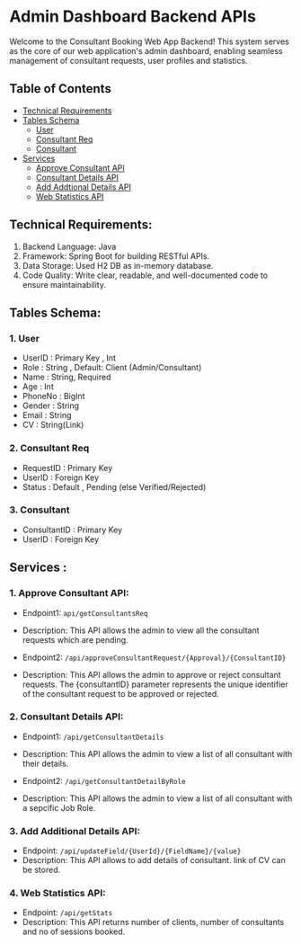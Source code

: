 # Admin Dashboard Backend APIs

Welcome to the Consultant Booking Web App Backend! This system serves as the core of our web application's admin
dashboard, enabling seamless management of consultant requests, user profiles and statistics. 

## Table of Contents

- [Technical Requirements](#technical-requirements)
- [Tables Schema](#tables-schema)
    - [User](#1-user)
    - [Consultant Req](#2-consultant-req)
    - [Consultant](#3-consultant)
- [Services](#services-)
    - [Approve Consultant API](#1-approve-consultant-api)
    - [Consultant Details API](#2-consultant-details-api)
    - [Add Addtional Details API](#3-add-additional-details-api)
    - [Web Statistics API](#4-web-statistics-api)

## Technical Requirements:

1. Backend Language: Java
2. Framework: Spring Boot for building RESTful APIs.
2. Data Storage: Used H2 DB as in-memory database.
3. Code Quality: Write clear, readable, and well-documented code to ensure maintainability.

## Tables Schema:

### 1. User

- UserID : Primary Key , Int
- Role : String , Default: Client (Admin/Consultant)
- Name : String, Required
- Age : Int
- PhoneNo : BigInt
- Gender : String
- Email : String
- CV : String(Link)

### 2. Consultant Req

- RequestID : Primary Key
- UserID : Foreign Key
- Status : Default , Pending (else Verified/Rejected)

### 3. Consultant

- ConsultantID : Primary Key
- UserID : Foreign Key

## Services :

### 1. Approve Consultant API:

- Endpoint1: `api/getConsultantsReq`
- Description: This API allows the admin to view all the consultant requests which are pending.

- Endpoint2: `/api/approveConsultantRequest/{Approval}/{ConsultantID}`
- Description: This API allows the admin to approve or reject consultant requests. The {consultantID} parameter
  represents the unique identifier of the consultant request to be
  approved or rejected.

### 2. Consultant Details API:

- Endpoint1: `/api/getConsultantDetails`
- Description: This API allows the admin to view a list of all consultant with their details.

- Endpoint2: `/api/getConsultantDetailByRole`
- Description: This API allows the admin to view a list of all consultant with a sepcific Job Role.


### 3. Add Additional Details API:

- Endpoint: `/api/updateField/{UserId}/{FieldName}/{value}`
- Description: This API allows to add details of consultant. link of CV can be stored.

### 4. Web Statistics API:

- Endpoint: `/api/getStats`
- Description: This API returns number of clients, number of consultants and no of sessions booked.

